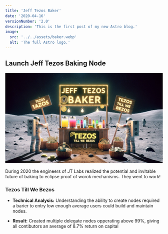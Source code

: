 ```yaml
---
title: 'Jeff Tezos Baker'
date: '2020-04-16'
versionNumber: '2.0'
description: 'This is the first post of my new Astro blog.'
image:
  src: '../../assets/baker.webp'
  alt: 'The full Astro logo.'
---
```


## Launch Jeff Tezos Baking Node

![JEFF TEZOS IS BORN](../../assets/baker.webp)

During 2020 the engineers of JT Labs realized the potential and invitable future of baking to eclipse proof of worok mechanisms. They went to work!

### Tezos Till We Bezos

- **Technical Analysis:** Understanding the ability to create nodes required a barier to entry low enough average users could build and maintain nodes.

- **Result:** Created multiple delegate nodes opperating above 99%, giving all contibutors an average of 8.7% return on capital 
